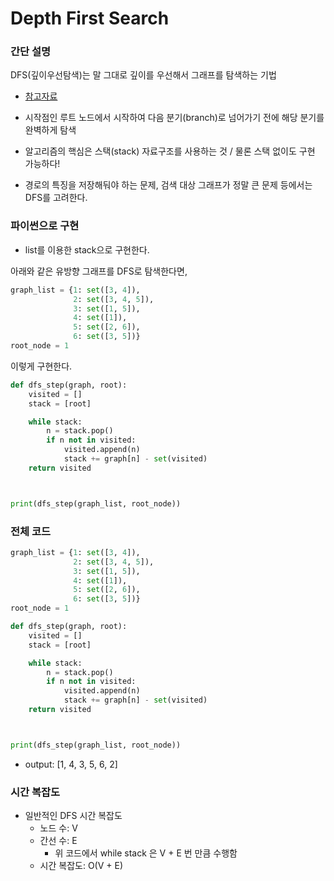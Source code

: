 # Depth First Search

### 간단 설명

DFS(깊이우선탐색)는 말 그대로 깊이를 우선해서 그래프를 탐색하는 기법

- [참고자료](https://devuna.tistory.com/32?category=890707)

- 시작점인 루트 노드에서 시작하여 다음 분기(branch)로 넘어가기 전에 해당 분기를 완벽하게 탐색
- 알고리즘의 핵심은 스택(stack) 자료구조를 사용하는 것 / 물론 스택 없이도 구현 가능하다!
- 경로의 특징을 저장해둬야 하는 문제, 검색 대상 그래프가 정말 큰 문제 등에서는 DFS를 고려한다.


### 파이썬으로 구현

- list를 이용한 stack으로 구현한다.

아래와 같은 유방향 그래프를 DFS로 탐색한다면,

```python
graph_list = {1: set([3, 4]),
              2: set([3, 4, 5]),
              3: set([1, 5]),
              4: set([1]),
              5: set([2, 6]),
              6: set([3, 5])}
root_node = 1
```

이렇게 구현한다.

```python
def dfs_step(graph, root):
    visited = []
    stack = [root]

    while stack:
        n = stack.pop()
        if n not in visited:
            visited.append(n)
            stack += graph[n] - set(visited)
    return visited



print(dfs_step(graph_list, root_node))
```

### 전체 코드

```python
graph_list = {1: set([3, 4]),
              2: set([3, 4, 5]),
              3: set([1, 5]),
              4: set([1]),
              5: set([2, 6]),
              6: set([3, 5])}
root_node = 1

def dfs_step(graph, root):
    visited = []
    stack = [root]

    while stack:
        n = stack.pop()
        if n not in visited:
            visited.append(n)
            stack += graph[n] - set(visited)
    return visited



print(dfs_step(graph_list, root_node))
```

- output:
        [1, 4, 3, 5, 6, 2]

### 시간 복잡도

- 일반적인 DFS 시간 복잡도
    * 노드 수: V
    * 간선 수: E
        * 위 코드에서 while stack 은 V + E 번 만큼 수행함
    * 시간 복잡도: O(V + E)
